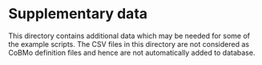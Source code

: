 # Supplementary data

This directory contains additional data which may be needed for some of the example scripts. The CSV files in this directory are not considered as CoBMo definition files and hence are not automatically added to database.
